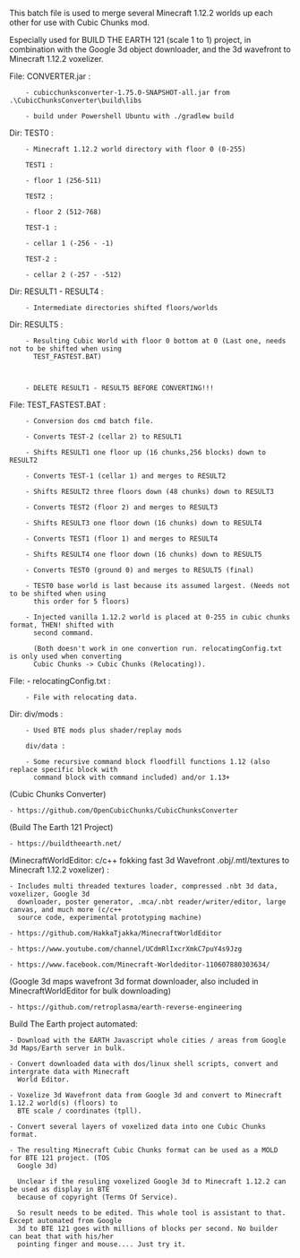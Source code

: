 This batch file is used to merge several Minecraft 1.12.2 worlds up each other for use with Cubic 
Chunks mod.

Especially used for BUILD THE EARTH 121 (scale 1 to 1) project, in combination with the Google 3d 
object downloader, and the 3d wavefront to Minecraft 1.12.2 voxelizer.



File:	CONVERTER.jar : 

		- cubicchunksconverter-1.75.0-SNAPSHOT-all.jar from .\CubicChunksConverter\build\libs

		- build under Powershell Ubuntu with ./gradlew build

Dir: 	TEST0 :

		- Minecraft 1.12.2 world directory with floor 0 (0-255)

		TEST1 :

		- floor 1 (256-511)

		TEST2 :

		- floor 2 (512-768)

		TEST-1 :

		- cellar 1 (-256 - -1)

		TEST-2 :

		- cellar 2 (-257 - -512)

Dir: 	RESULT1 - RESULT4 :

		- Intermediate directories shifted floors/worlds

Dir: 	RESULT5 :

		- Resulting Cubic World with floor 0 bottom at 0 (Last one, needs not to be shifted when using 
		  TEST_FASTEST.BAT)



		- DELETE RESULT1 - RESULT5 BEFORE CONVERTING!!!



File:	TEST_FASTEST.BAT :

		- Conversion dos cmd batch file.

		- Converts TEST-2 (cellar 2) to RESULT1

		- Shifts RESULT1 one floor up (16 chunks,256 blocks) down to RESULT2

		- Converts TEST-1 (cellar 1) and merges to RESULT2

		- Shifts RESULT2 three floors down (48 chunks) down to RESULT3

		- Converts TEST2 (floor 2) and merges to RESULT3

		- Shifts RESULT3 one floor down (16 chunks) down to RESULT4

		- Converts TEST1 (floor 1) and merges to RESULT4

		- Shifts RESULT4 one floor down (16 chunks) down to RESULT5

		- Converts TEST0 (ground 0) and merges to RESULT5 (final)

		- TEST0 base world is last because its assumed largest. (Needs not to be shifted when using 
		  this order for 5 floors)

		- Injected vanilla 1.12.2 world is placed at 0-255 in cubic chunks format, THEN! shifted with 
		  second command.

		  (Both doesn't work in one convertion run. relocatingConfig.txt is only used when converting 
		  Cubic Chunks -> Cubic Chunks (Relocating)).

File: 	- relocatingConfig.txt :

		- File with relocating data.

Dir:	div/mods : 

		- Used BTE mods plus shader/replay mods

		div/data :

		- Some recursive command block floodfill functions 1.12 (also replace specific block with 
		  command block with command included) and/or 1.13+

		

(Cubic Chunks Converter)

	- https://github.com/OpenCubicChunks/CubicChunksConverter



(Build The Earth 121 Project)

	- https://buildtheearth.net/



(MinecraftWorldEditor: c/c++ fokking fast 3d Wavefront .obj/.mtl/textures to Minecraft 1.12.2 voxelizer) :

	- Includes multi threaded textures loader, compressed .nbt 3d data, voxelizer, Google 3d 
	  downloader, poster generator, .mca/.nbt reader/writer/editor, large canvas, and much more (c/c++ 
	  source code, experimental prototyping machine)

	- https://github.com/HakkaTjakka/MinecraftWorldEditor

	- https://www.youtube.com/channel/UCdmRlIxcrXmkC7puY4s9Jzg

	- https://www.facebook.com/Minecraft-Worldeditor-110607880303634/

	

(Google 3d maps wavefront 3d format downloader, also included in MinecraftWorldEditor for bulk downloading)	

	- https://github.com/retroplasma/earth-reverse-engineering	



Build The Earth project automated:

	- Download with the EARTH Javascript whole cities / areas from Google 3d Maps/Earth server in bulk.

	- Convert downloaded data with dos/linux shell scripts, convert and intergrate data with Minecraft 
	  World Editor.

	- Voxelize 3d Wavefront data from Google 3d and convert to Minecraft 1.12.2 world(s) (floors) to 
	  BTE scale / coordinates (tpll).

	- Convert several layers of voxelized data into one Cubic Chunks format.

	- The resulting Minecraft Cubic Chunks format can be used as a MOLD for BTE 121 project. (TOS 
	  Google 3d)

	  Unclear if the resuling voxelized Google 3d to Minecraft 1.12.2 can be used as display in BTE 
	  because of copyright (Terms Of Service).

	  So result needs to be edited. This whole tool is assistant to that. Except automated from Google 
	  3d to BTE 121 goes with millions of blocks per second. No builder can beat that with his/her 
	  pointing finger and mouse.... Just try it.
